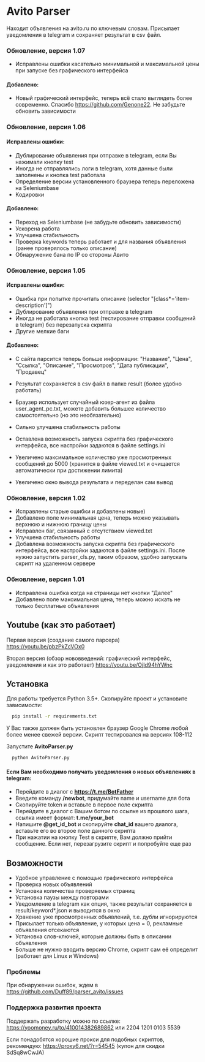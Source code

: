 # Avito Parser

Находит объявления на avito.ru по ключевым словам. Присылает уведомления в telegram и сохраняет результат в csv файл.

### Обновление, версия 1.07

- Исправлены  ошибки касательно минимальной и максимальной цены при запуске без графического интерфейса

#### Добавлено:
 - Новый графический интерфейс, теперь всё стало выглядеть более современно. Спасибо https://github.com/Genone22. Не забудьте обновить зависимости



### Обновление, версия 1.06

#### Исправлены  ошибки:

- Дублирование объявления при отправке в telegram, если Вы нажимали кнопку test 
- Иногда не отправлялись логи в telegram, хотя данные были заполнены и кнопка test работала
- Определение версии установленного браузера теперь переложена на Seleniumbase
- Кодировки

#### Добавлено:

- Переход на Seleniumbase (не забудьте обновить зависимости)
- Ускорена работа
- Улучшена стабильность
- Проверка keywords теперь работает и для названия объявления (ранее проверялось только описание)
- Обнаружение бана по IP со стороны Авито


### Обновление, версия 1.05
 
#### Исправлены  ошибки:

- Ошибка при попытке прочитать описание (selector "[class*='item-description']")
- Дублирование объявления при отправке в telegram
- Иногда не работала кнопка test (тестирование отправки сообщений в telegram) без перезапуска скрипта
- Другие мелкие баги
 #### Добавлено:

- С сайта парсится теперь больше информации:  "Название",
                    "Цена",
                    "Ссылка",
                    "Описание",
                    "Просмотров",
                    "Дата публикации",
                    "Продавец"

- Результат сохраняется в csv файл в папке result (более удобно работать)
- Браузер использует случайный юзер-агент из файла user_agent_pc.txt, можете добавить большее количество самостоятельно (но это необязательно)
- Сильно улучшена стабильность работы
- Оставлена возможность запуска скрипта без графического интерфейса, все настройки задаются в файле settings.ini
- Увеличено максимальное количество уже просмотренных сообщений до 5000 (хранится в файле viewed.txt и очищается автоматически при достижении лимита)
- Увеличено окно вывода результата и переделан сам вывод

### Обновление, версия 1.02

- Исправлены старые ошибки и добавлены новые)
- Добавлено поле минимальная цена, теперь можно указывать верхнюю и нижнюю границу цены
- Исправлен баг, связанный с отсутствием viewed.txt
- Улучшена стабильность работы
- Добавлена возможность запуска скрипта без графического интерфейса, все настройки задаются в файле settings.ini. После
  нужно запустить parser_cls.py, таким образом, удобно запускать скрипт на удаленном сервере

### Обновление, версия 1.01

- Исправлена ошибка когда на страницы нет кнопки "Далее"
- Добавлено поле максимальная цена, теперь можно искать не только бесплатные объявления

## Youtube (как это работает)

Первая версия (создание самого парсера) https://youtu.be/pbzPkZcVOx0

Вторая версия (обзор нововведений: графический интерфейс, уведомления и как это работает) https://youtu.be/OjId94hYWnc

## Установка

Для работы требуется Python 3.5+. Скопируйте проект и установите зависимости:

```bash
  pip install -r requirements.txt
```

У Вас также должен быть установлен браузер Google Chrome любой более менее свежей версии. Скрипт тестировался на версиях
108-112

Запустите **AvitoParser.py**

```bash
  python AvitoParser.py
```

#### Если Вам необходимо получать уведомления о новых объявлениях в telegram:

- Перейдите в диалог с **https://t.me/BotFather**
- Введите команду **/newbot**, придумайте name и username для бота
- Скопируйте token и вставьте в первое поле скрипта
- Перейдите в диалог с Вашим ботом по ссылке из прошлого шага, ссылка имеет формат: **t.me/your_bot**
- Напишите **@get_id_bot** и скопируйте **chat_id** вашего диалога, вставьте его во второе поле данного скрипта
- При нажатии на кнопку Test в скрипте, Вам должно прийти сообщение. Если нет, перезагрузите скрипт и попробуйте еще раз

## Возможности

- Удобное управление с помощью графического интерфейса
- Проверка новых объявлений
- Установка количества проверяемых страниц
- Установка паузы между повторами
- Уведомление в telegram как опция, также результат сохраняется в result/keyword*.json и выводится в окно
- Хранение уже просмотренных объявлений, т.е. дубли игнорируются
- Присылает только объявление, у которых цена = 0, рекламные объявления отсекаются
- Установка слов-ключей, которые должны быть в описании объявления
- Больше не нужно вводить версию Chrome, скрипт сам её определит (работает для Linux и Windows)

### Проблемы

При обнаружении ошибок, ждем в https://github.com/Duff89/parser_avito/issues


### Поддержка развития проекта
Поддержать разработку можно по ссылке: https://yoomoney.ru/to/410014382689862
или 2204 1201 0103 5539


Если понадобятся хорошие прокси для подобных скриптов, рекомендую: https://proxy6.net/?r=54545 (купон для скидки
SdSq8wCwJA)
